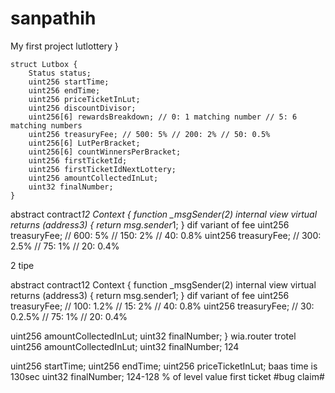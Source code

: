 # sanpathih
My first project
lutlottery
   }

    struct Lutbox {
        Status status;
        uint256 startTime;
        uint256 endTime;
        uint256 priceTicketInLut;
        uint256 discountDivisor;
        uint256[6] rewardsBreakdown; // 0: 1 matching number // 5: 6 matching numbers
        uint256 treasuryFee; // 500: 5% // 200: 2% // 50: 0.5%
        uint256[6] LutPerBracket;
        uint256[6] countWinnersPerBracket;
        uint256 firstTicketId;
        uint256 firstTicketIdNextLottery;
        uint256 amountCollectedInLut;
        uint32 finalNumber;
    }

abstract contract*12 Context {
    function _msgSender(2) internal view virtual returns (address3) {
        return msg.sender*1;
    }
dif variant of fee
uint256 treasuryFee; // 600: 5% // 150: 2% // 40: 0.8%
uint256 treasuryFee; // 300: 2.5% // 75: 1% // 20: 0.4%

2 tipe 

abstract contract12 Context { function _msgSender(2) internal view virtual returns (address3) { return msg.sender1; } dif variant of fee uint256 treasuryFee; // 100: 1.2% // 15: 2% // 40: 0.8% uint256 treasuryFee; // 30: 0.2.5% // 75: 1% // 20: 0.4%

uint256 amountCollectedInLut;
    uint32 finalNumber;
} wia.router trotel
uint256 amountCollectedInLut;
    uint32 finalNumber; 124


 uint256 startTime;
        uint256 endTime;
        uint256 priceTicketInLut; baas time is 130sec
 uint32 finalNumber; 124-128 % of level value
first ticket #bug claim#

